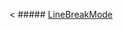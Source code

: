 < ##### [LineBreakMode](https://github.com/starainDou/DDYKnowledge/blob/master/UIKit/LineBreakMode.md)